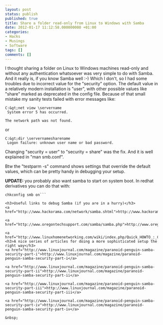 ```yaml
---
layout: post
status: publish
published: true
title: Share a folder read-only from Linux to Windows with Samba
date: 2012-01-17 11:12:58.000000000 +01:00
categories:
- Hacks
- Musings
- Software
tags: []
comments: []
---
```

I thought sharing a folder on Linux to Windows machines read-only and without any authentication whatsoever was very simple to do with Samba. And it really is, if you know Samba well :-) Which I don't, so I had some troubles due to incorrect value for the "security" option. The default value in a relatively modern installation is "user", with other possible values like "share" marked as deprecated in the config file. Because of that small mistake my sanity tests failed with error messages like:

```
C:&gt;net view \servername
 System error 5 has occurred.

The network path was not found.
```

or

```
C:&gt;dir \servernamesharename
 Logon failure: unknown user name or bad password.
```

Changing "security = user" to "security = share" was the fix. And it is well explained in "man smb.conf".

Btw the "testparm -s" command shows settings that override the default values, which can be pretty handy in debugging your setup.

<strong>UPDATE:</strong> you probably also want samba to start on system boot. In redhat derivatives you can do that with:

```
chkconfig smb on```

<h3>Useful links to debug Samba (if you are in a hurry)</h3>
<a href="http://www.hackorama.com/network/samba.shtml">http://www.hackorama.com/network/samba.shtml</a>

<a href="http://www.oregontechsupport.com/samba/samba.php">http://www.oregontechsupport.com/samba/samba.php</a>

<a href="http://www.linuxhomenetworking.com/wiki/index.php/Quick_HOWTO_:_Ch12_:_Samba_Security_and_Troubleshooting">http://www.linuxhomenetworking.com/wiki/index.php/Quick_HOWTO_:_Ch12_:_Samba_Security_and_Troubleshooting</a>
<h3>A nice series of articles for doing a more sophisticated setup the right way</h3>
<a href="http://www.linuxjournal.com/magazine/paranoid-penguin-samba-security-part-i">http://www.linuxjournal.com/magazine/paranoid-penguin-samba-security-part-i</a>

<a href="http://www.linuxjournal.com/magazine/paranoid-penguin-samba-security-part-ii">http://www.linuxjournal.com/magazine/paranoid-penguin-samba-security-part-ii</a>

<a href="http://www.linuxjournal.com/magazine/paranoid-penguin-samba-security-part-iii">http://www.linuxjournal.com/magazine/paranoid-penguin-samba-security-part-iii</a>

<a href="http://www.linuxjournal.com/magazine/paranoid-penguin-samba-security-part-iv">http://www.linuxjournal.com/magazine/paranoid-penguin-samba-security-part-iv</a>

&nbsp;
